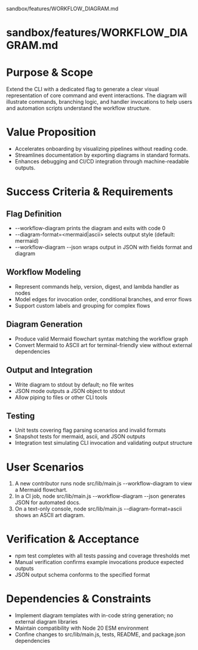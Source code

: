 sandbox/features/WORKFLOW_DIAGRAM.md
# sandbox/features/WORKFLOW_DIAGRAM.md
# Purpose & Scope

Extend the CLI with a dedicated flag to generate a clear visual representation of core command and event interactions. The diagram will illustrate commands, branching logic, and handler invocations to help users and automation scripts understand the workflow structure.

# Value Proposition

- Accelerates onboarding by visualizing pipelines without reading code.
- Streamlines documentation by exporting diagrams in standard formats.
- Enhances debugging and CI/CD integration through machine-readable outputs.

# Success Criteria & Requirements

## Flag Definition
- --workflow-diagram prints the diagram and exits with code 0
- --diagram-format=<mermaid|ascii> selects output style (default: mermaid)
- --workflow-diagram --json wraps output in JSON with fields format and diagram

## Workflow Modeling
- Represent commands help, version, digest, and lambda handler as nodes
- Model edges for invocation order, conditional branches, and error flows
- Support custom labels and grouping for complex flows

## Diagram Generation
- Produce valid Mermaid flowchart syntax matching the workflow graph
- Convert Mermaid to ASCII art for terminal-friendly view without external dependencies

## Output and Integration
- Write diagram to stdout by default; no file writes
- JSON mode outputs a JSON object to stdout
- Allow piping to files or other CLI tools

## Testing
- Unit tests covering flag parsing scenarios and invalid formats
- Snapshot tests for mermaid, ascii, and JSON outputs
- Integration test simulating CLI invocation and validating output structure

# User Scenarios

1. A new contributor runs node src/lib/main.js --workflow-diagram to view a Mermaid flowchart.
2. In a CI job, node src/lib/main.js --workflow-diagram --json generates JSON for automated docs.
3. On a text-only console, node src/lib/main.js --diagram-format=ascii shows an ASCII art diagram.

# Verification & Acceptance

- npm test completes with all tests passing and coverage thresholds met
- Manual verification confirms example invocations produce expected outputs
- JSON output schema conforms to the specified format

# Dependencies & Constraints

- Implement diagram templates with in-code string generation; no external diagram libraries
- Maintain compatibility with Node 20 ESM environment
- Confine changes to src/lib/main.js, tests, README, and package.json dependencies